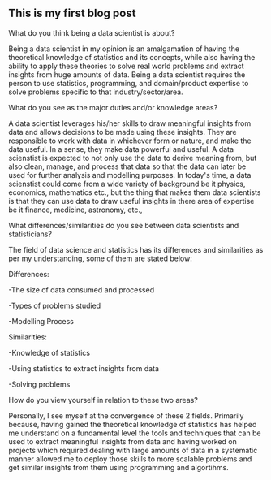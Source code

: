 ## This is my first blog post

What do you think being a data scientist is about?

Being a data scientist in my opinion is an amalgamation of having the theoretical knowledge of statistics and its concepts, while also having the ability to apply these theories to solve real world problems and extract insights from huge amounts of data. Being a data scientist requires the person to use statistics, programming, and domain/product expertise to solve problems specific to that industry/sector/area. 

What do you see as the major duties and/or knowledge areas?

A data scientist leverages his/her skills to draw meaningful insights from data and allows decisions to be made using these insights. They are responsible to work with data in whichever form or nature, and make the data useful. In a sense, they make data powerful and useful. A data scienstist is expected to not only use the data to derive meaning from, but also clean, manage, and process that data so that the data can later be used for further analysis and modelling purposes. In today's time, a data scienstist could come from a wide variety of background be it physics, economics, mathematics etc., but the thing that makes them data scientists is that they can use data to draw useful insights in there area of expertise be it finance, medicine, astronomy, etc.,

What differences/similarities do you see between data scientists and statisticians?

The field of data science and statistics has its differences and similarities as per my understanding, some of them are stated below:

Differences:

-The size of data consumed and processed

-Types of problems studied

-Modelling Process

Similarities:

-Knowledge of statistics

-Using statistics to extract insights from data

-Solving problems

How do you view yourself in relation to these two areas? 

Personally, I see myself at the convergence of these 2 fields. Primarily because, having gained the theoretical knowledge of statistics has helped me understand on a fundamental level the tools and techniques that can be used to extract meaningful insights from data and having worked on projects which required dealing with large amounts of data in a systematic manner allowed me to deploy those skills to more scalable problems and get similar insights from them using programming and algortihms.
